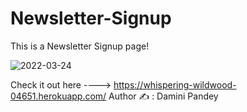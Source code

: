 # Newsletter-Signup
This is a Newsletter Signup page!


![2022-03-24](https://user-images.githubusercontent.com/61384878/159863619-06cf8861-752e-40b3-8277-876120bb2da7.png)

Check it out here ---->  https://whispering-wildwood-04651.herokuapp.com/ 
Author ✍️ : Damini Pandey
